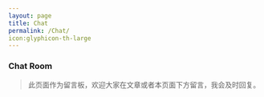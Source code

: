 ```yaml
---
layout: page
title: Chat
permalink: /Chat/
icon:glyphicon-th-large
---
```


### Chat Room

> 此页面作为留言板，欢迎大家在文章或者本页面下方留言，我会及时回复。




